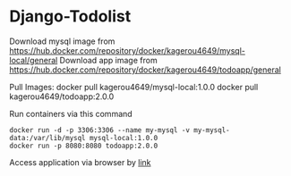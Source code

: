 # Django-Todolist

Download mysql image from https://hub.docker.com/repository/docker/kagerou4649/mysql-local/general
Download app image from https://hub.docker.com/repository/docker/kagerou4649/todoapp/general

Pull Images:
docker pull kagerou4649/mysql-local:1.0.0
docker pull kagerou4649/todoapp:2.0.0

Run containers via this command
```
docker run -d -p 3306:3306 --name my-mysql -v my-mysql-data:/var/lib/mysql mysql-local:1.0.0
docker run -p 8080:8080 todoapp:2.0.0
```

Access application via browser by [link](http://localhost:8080)
